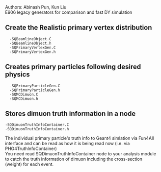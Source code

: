Authors: Abinash Pun, Kun Liu <br />
E906 legacy generators for comparison and fast DY simulation

## Create the Realistic primary vertex distribution
```
  -SQBeamlineObject.C
  -SQBeamlineObject.h
  -SQPrimaryVertexGen.C
  -SQPrimaryVertexGen.h
  ```

## Creates primary particles following desired physics
```
  -SQPrimaryParticleGen.C
  -SQPrimaryParticleGen.h
  -SQMCDimuon.C
  -SQMCDimuon.h
```
## Stores dimuon truth information in a node
  ```
  -SQDimuonTruthInfoContainer.C
  -SQDimuonTruthInfoContainer.h
```
The individual primary particle's truth info to Geant4 simlation via Fun4All interface  and can be read as how it is being read now (i.e. via PHG4TruthInfoContainer)  <br />
You need read SQDimuonTruthInfoContainer node to your analysis module to catch the truth information of dimuon including the cross-section (weight) for each event.




